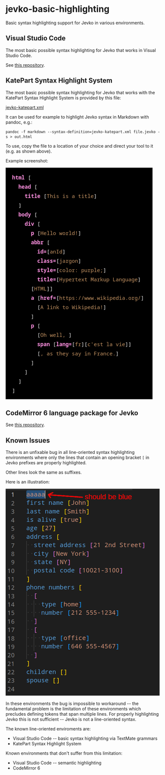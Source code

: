 # jevko-basic-highlighting

Basic syntax highlighting support for Jevko in various environments.

## Visual Studio Code

The most basic possible syntax highlighting for Jevko that works in Visual
Studio Code.

See [this repository](https://github.com/jevko/jevko-basic-highlighting-vscode).

## KatePart Syntax Highlight System

The most basic possible syntax highlighting for Jevko that works with the
KatePart Syntax Highlight System is provided by this file:

[jevko-katepart.xml](jevko-katepart.xml)

It can be used for example to highlight Jevko syntax in Markdown with pandoc,
e.g.:

```
pandoc -f markdown --syntax-definition=jevko-katepart.xml file.jevko -s > out.html
```

To use, copy the file to a location of your choice and direct your tool to it
(e.g. as shown above).

Example screenshot:

![screenshot](screenshot.png)

## CodeMirror 6 language package for Jevko

See [this repository](https://github.com/jevko/codemirror6language).

## Known Issues

There is an unfixable bug in all line-oriented syntax highlighting environments
where only the lines that contain an opening bracket `[` in Jevko prefixes are
properly highlighted.

Other lines look the same as suffixes.

Here is an illustration:

![screenshot of the bug](https://raw.githubusercontent.com/jevko/jevko-basic-highlighting-vscode/master/screenshot-bug.png)

In these environments the bug is impossible to workaround -- the fundamental
problem is the limitation of these environments which precludes defining tokens
that span multiple lines. For properly highlighting Jevko this is not sufficient
-- Jevko is not a line-oriented syntax.

The known line-oriented enviroments are:

- Visual Studio Code -- basic syntax highlighting via TextMate grammars
- KatePart Syntax Highlight System

Known environments that don't suffer from this limitation:

- Visual Studio Code -- semantic highlighting
- CodeMirror 6